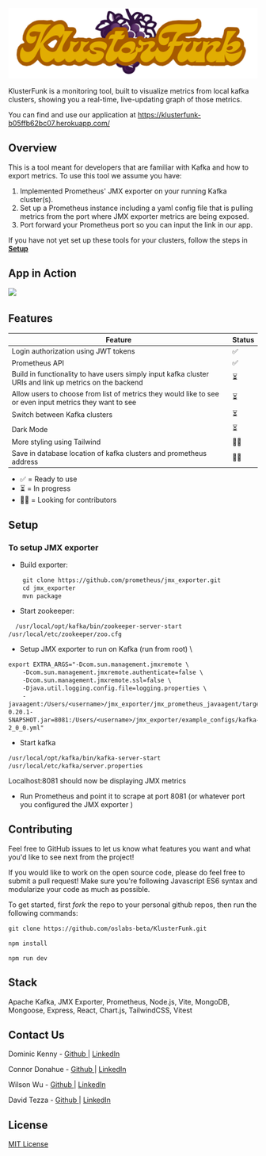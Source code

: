 ![KlusterFunk Logo](./src/assets/klusterfunklogo2.png)

KlusterFunk is a monitoring tool, built to visualize metrics from local kafka clusters, showing you a real-time, live-updating graph of those metrics.

You can find and use our application at https://klusterfunk-b05ffb62bc07.herokuapp.com/

## Overview

This is a tool meant for developers that are familiar with Kafka and how to export metrics. To use this tool we assume you have:

1. Implemented Prometheus' JMX exporter on your running Kafka cluster(s).
2. Set up a Prometheus instance including a yaml config file that is pulling metrics from the port where JMX exporter metrics are being exposed.
3. Port forward your Prometheus port so you can input the link in our app.

If you have not yet set up these tools for your clusters, follow the steps in **[Setup](#setup)**

## App in Action

<img src='./src/assets/demo.gif'/>

## Features

| Feature                                                                                                  | Status |
| -------------------------------------------------------------------------------------------------------- | ------ |
| Login authorization using JWT tokens                                                                     | ✅     |
| Prometheus API                                                                                           | ✅     |
| Build in functionality to have users simply input kafka cluster URIs and link up metrics on the backend  | ⏳     |
| Allow users to choose from list of metrics they would like to see or even input metrics they want to see | ⏳     |
| Switch between Kafka clusters                                                                            | ⏳     |
| Dark Mode                                                                                                | ⏳     |
| More styling using Tailwind                                                                              | 🙏🏻     |
| Save in database location of kafka clusters and prometheus address                                       | 🙏🏻     |

- ✅ = Ready to use
- ⏳ = In progress
- 🙏🏻 = Looking for contributors

## Setup

### To setup JMX exporter

- Build exporter:

```shell
    git clone https://github.com/prometheus/jmx_exporter.git
    cd jmx_exporter
    mvn package
```

- Start zookeeper:

```shell
  /usr/local/opt/kafka/bin/zookeeper-server-start /usr/local/etc/zookeeper/zoo.cfg
```

- Setup JMX exporter to run on Kafka (run from root) \

```shell
export EXTRA_ARGS="-Dcom.sun.management.jmxremote \
    -Dcom.sun.management.jmxremote.authenticate=false \
    -Dcom.sun.management.jmxremote.ssl=false \
    -Djava.util.logging.config.file=logging.properties \
    -javaagent:/Users/<username>/jmx_exporter/jmx_prometheus_javaagent/target/jmx_prometheus_javaagent-0.20.1-SNAPSHOT.jar=8081:/Users/<username>/jmx_exporter/example_configs/kafka-2_0_0.yml"
```

- Start kafka

```shell
/usr/local/opt/kafka/bin/kafka-server-start /usr/local/etc/kafka/server.properties
```

Localhost:8081 should now be displaying JMX metrics

- Run Prometheus and point it to scrape at port 8081 (or whatever port you configured the JMX exporter )

## Contributing

Feel free to GitHub issues to let us know what features you want and what you'd like to see next from the project!

If you would like to work on the open source code, please do feel free to submit a pull request! Make sure you're following Javascript ES6 syntax and modularize your code as much as possible.

To get started, first _fork_ the repo to your personal github repos, then run the following commands:

```shell
git clone https://github.com/oslabs-beta/KlusterFunk.git
```

```shell
npm install
```

```shell
npm run dev
```

## Stack

Apache Kafka, JMX Exporter, Prometheus, Node.js, Vite, MongoDB, Mongoose, Express, React, Chart.js, TailwindCSS, Vitest

## Contact Us

<p>Dominic Kenny - <a href="https://github.com/dominicjkenny">
Github
</a> | <a href="https://www.linkedin.com/in/dominicjkenny/">
LinkedIn
</a>
</p>
<p>Connor Donahue - <a href="https://github.com/conniedonahue">
Github 
</a> | <a href="https://www.linkedin.com/in/connordonahue09/">
LinkedIn
</a>
</p>
<p>Wilson Wu - <a href="https://github.com/jwu8475">
Github 
</a> | <a href="https://www.linkedin.com/in/wilson-wu-4a821719a/">
LinkedIn
</a>
</p>
<p>David Tezza - <a href="https://github.com/dtezz">
Github 
</a> | <a href="https://www.linkedin.com/in/david-tezza/">
LinkedIn
</a>
</p>

## License

[MIT License](./LICENSE.md)
